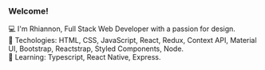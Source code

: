 ### Welcome! 


💻 I'm Rhiannon, Full Stack Web Developer with a passion for design.<br/>
🌴 Techologies: HTML, CSS, JavaScript, React, Redux, Context API, Material UI, Bootstrap, Reactstrap, Styled Components, Node.<br/>
🌺 Learning:  Typescript, React Native, Express.<br/>

<!--
**Qirhi/Qirhi** is a ✨ _special_ ✨ repository because its `README.md` (this file) appears on your GitHub profile.

Here are some ideas to get you started:

- 🔭 I’m currently working on ...
- 🌱 I’m currently learning ...
- 👯 I’m looking to collaborate on ...
- 🤔 I’m looking for help with ...
- 💬 Ask me about ...
- 📫 How to reach me: ...
- 😄 Pronouns: ...
- ⚡ Fun fact: ...
-->
